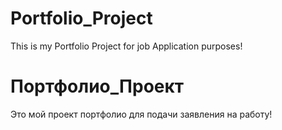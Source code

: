 # Portfolio_Project

This is my Portfolio Project for job Application purposes!

# Портфолио_Проект

Это мой проект портфолио для подачи заявления на работу!
